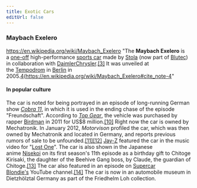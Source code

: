 ```yaml
---
title: Exotic Cars
editUrl: false
---
```


### Maybach Exelero

<https://en.wikipedia.org/wiki/Maybach_Exelero>
"The **Maybach Exelero** is a [one-off](https://en.wikipedia.org/wiki/One-off "One-off") high-performance [sports car](https://en.wikipedia.org/wiki/Sports_car "Sports car") made by [Stola](https://en.wikipedia.org/wiki/Stola_\(automotive_company\) "Stola (automotive company)") (now part of [Blutec](https://en.wikipedia.org/wiki/Blutec "Blutec")) in collaboration with [DaimlerChrysler](https://en.wikipedia.org/wiki/DaimlerChrysler "DaimlerChrysler").[\[3\]](https://en.wikipedia.org/wiki/Maybach_Exelero#cite_note-3) It was unveiled at the [Tempodrom](https://en.wikipedia.org/wiki/Tempodrom "Tempodrom") in [Berlin](https://en.wikipedia.org/wiki/Berlin "Berlin") in 2005.[4](/notes/4)(<https://en.wikipedia.org/wiki/Maybach_Exelero#cite_note-4>"

#### In popular culture

The car is noted for being portrayed in an episode of long-running German show *[Cobra 11](https://en.wikipedia.org/wiki/Alarm_f%C3%BCr_Cobra_11_%E2%80%93_Die_Autobahnpolizei "Alarm für Cobra 11 – Die Autobahnpolizei")*, in which it is used in the ending chase of the episode "Freundschaft".
According to *[Top Gear](https://en.wikipedia.org/wiki/Top_Gear_\(2002_TV_series\) "Top Gear (2002 TV series)")*, the vehicle was purchased by rapper [Birdman](https://en.wikipedia.org/wiki/Birdman_\(rapper\) "Birdman (rapper)") in 2011 for US\$8 million.[\[10\]](https://en.wikipedia.org/wiki/Maybach_Exelero#cite_note-10) Right now the car is owned by Mechatronik. In January 2012, *Motorvison* profiled the car, which was then owned by Mechatronik and located in Germany, and reports previous rumors of sale to be unfounded.[\[11\]](https://en.wikipedia.org/wiki/Maybach_Exelero#cite_note-11)[\[12\]](https://en.wikipedia.org/wiki/Maybach_Exelero#cite_note-12)
[Jay-Z](https://en.wikipedia.org/wiki/Jay-Z "Jay-Z") featured the car in the music video for "[Lost One](https://en.wikipedia.org/wiki/Lost_One "Lost One")".
The car is also shown in the Japanese anime [Nisekoi](https://en.wikipedia.org/wiki/Nisekoi "Nisekoi") on its first season's 11th episode as a birthday gift to Chitoge Kirisaki, the daughter of the Beehive Gang boss, by Claude, the guardian of Chitoge.[\[13\]](https://en.wikipedia.org/wiki/Maybach_Exelero#cite_note-13)
The car also featured in an episode on [Supercar Blondie's](https://en.wikipedia.org/wiki/Alexandra_Mary_Hirschi "Alexandra Mary Hirschi") YouTube channel.[\[14\]](https://en.wikipedia.org/wiki/Maybach_Exelero#cite_note-14)
The car is now in an automobile museum in Dietzhölztal Germany as part of the Friedhelm Loh collection.
